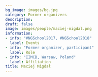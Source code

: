 ```yaml
---
bg_image: images/bg.jpg
category: Former organizers
description: 
draft: false
image: images/people/maciej-migdal.png
information:
- info: "#NGSchool2017, #NGSchool2018"
  label: Events
- info: "Former organizer, participant"
  label: Role
- info: "IIMCB, Warsaw, Poland"
  label: Affiliation
title: Maciej Migdał
---
```

